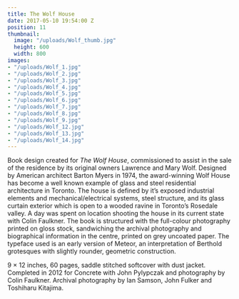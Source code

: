 ```yaml
---
title: The Wolf House
date: 2017-05-10 19:54:00 Z
position: 11
thumbnail:
  image: "/uploads/Wolf_thumb.jpg"
  height: 600
  width: 800
images:
- "/uploads/Wolf_1.jpg"
- "/uploads/Wolf_2.jpg"
- "/uploads/Wolf_3.jpg"
- "/uploads/Wolf_4.jpg"
- "/uploads/Wolf_5.jpg"
- "/uploads/Wolf_6.jpg"
- "/uploads/Wolf_7.jpg"
- "/uploads/Wolf_8.jpg"
- "/uploads/Wolf_9.jpg"
- "/uploads/Wolf_12.jpg"
- "/uploads/Wolf_13.jpg"
- "/uploads/Wolf_14.jpg"
---
```


Book design created for *The Wolf House*, commissioned to assist in the sale of the residence by its original owners Lawrence and Mary Wolf. Designed by American architect Barton Myers in 1974, the award-winning Wolf House has become a well known example of glass and steel residential architecture in Toronto. The house is defined by it’s exposed industrial elements and mechanical/electrical systems, steel structure, and its glass curtain exterior which is open to a wooded ravine in Toronto’s Rosedale valley. A day was spent on location shooting the house in its current state with Colin Faulkner. The book is structured with the full-colour photography printed on gloss stock, sandwiching the archival photography and biographical information in the centre, printed on grey uncoated paper. The typeface used is an early version of Meteor, an interpretation of Berthold grotesques with slightly rounder, geometric construction.

9 × 12 inches,  60 pages, saddle stitched softcover with dust jacket. Completed in 2012 for Concrete with John Pylypczak and photography by Colin Faulkner. Archival photography by Ian Samson, John Fulker and Toshiharu Kitajima.